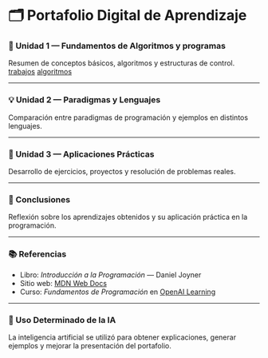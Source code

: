 # 🗂️ Portafolio Digital de Aprendizaje

### 📘 Unidad 1 — Fundamentos de Algoritmos y programas
Resumen de conceptos básicos, algoritmos y estructuras de control.
[trabajos](trabajo1)
[algoritmos](unidad.md)

---

### 💡 Unidad 2 — Paradigmas y Lenguajes
Comparación entre paradigmas de programación y ejemplos en distintos lenguajes.

---

### 🧩 Unidad 3 — Aplicaciones Prácticas
Desarrollo de ejercicios, proyectos y resolución de problemas reales.

---

### 🧠 Conclusiones
Reflexión sobre los aprendizajes obtenidos y su aplicación práctica en la programación.

---

### 📚 Referencias
- Libro: *Introducción a la Programación* — Daniel Joyner  
- Sitio web: [MDN Web Docs](https://developer.mozilla.org/es/)  
- Curso: *Fundamentos de Programación* en [OpenAI Learning](https://openai.com/learn)

---

### 🤖 Uso Determinado de la IA
La inteligencia artificial se utilizó para obtener explicaciones, generar ejemplos y mejorar la presentación del portafolio.
